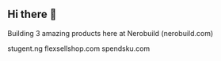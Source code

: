 ## Hi there 👋

Building 3 amazing products here at Nerobuild (nerobuild.com)

stugent.ng
flexsellshop.com
spendsku.com

